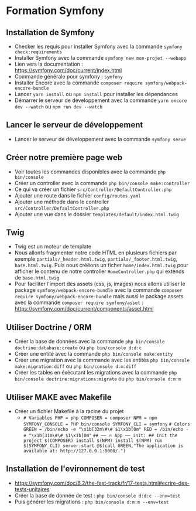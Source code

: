 # Formation Symfony

## Installation de Symfony
- Checker les requis pour installer Symfony avec la commande `symfony check:requirements`
- Installer Symfony avec la commande `symfony new mon-projet --webapp`
- Lien vers la documentation : https://symfony.com/doc/current/index.html
- Commande générale pour symfony : `symfony`
- Installer Encore avec la commande  `composer require symfony/webpack-encore-bundle`
- Lancer `yarn install` ou `npm install` pour installer les dépendances
- Démarrer le serveur de développement avec la commande `yarn encore dev --watch` ou `npm run dev --watch`

## Lancer le serveur de développement
- Lancer le serveur de développement avec la commande `symfony serve`

## Créer notre première page web
- Voir toutes les commandes disponibles avec la commande `php bin/console`
- Créer un controller avec la commande `php bin/console make:controller`
- Ce qui va créer un fichier `src/Controller/DefaultController.php`
- Ajouter une route dans le fichier `config/routes.yaml`
- Ajouter une méthode dans le controller `src/Controller/DefaultController.php`
- Ajouter une vue dans le dossier `templates/default/index.html.twig`

## Twig
- Twig est un moteur de template
- Nous allonfs fragmenter notre code HTML en plusieurs fichiers par exemple `partials/_header.html.twig`, `partials/_footer.html.twig`, `base.html.twig`. Puis nous crééons un ficher `home/index.html.twig` pour afficher le contenu de notre controller `HomeController.php` qui extends de `base.html.twig`
- Pour faciliter l'import des assets (css, js, images) nous allons utiliser le package `symfony/webpack-encore-bundle` avec la commande `composer require symfony/webpack-encore-bundle` mais aussi le package assets avec la commande `composer require symfony/asset` : https://symfony.com/doc/current/components/asset.html

## Utiliser Doctrine / ORM
- Créer la base de données avec la commande `php bin/console doctrine:database:create` ou `php bin/console d:d:c`
- Créer une entité avec la commande `php bin/console make:entity`
- Créer une migration avec la commande avec les entités `php bin/console make:migration:diff` ou `php bin/console d:m:diff`
- Créer les tables en éxécutant les migrations avec la commande `php bin/console doctrine:migrations:migrate` ou `php bin/console d:m:m`
 
## Utiliser MAKE  avec Makefile
- Créer un fichier Makefile à la racine du projet
  - `# Variables
    PHP = php
    COMPOSER = composer
    NPM = npm
    SYMFONY_CONSOLE = PHP bin/console
    SYMFONY_CLI = symfony`
    `# Colors
    GREEN = /bin/echo -e "\x1b[32m\#\# $1\x1b[0m"
    RED = /bin/echo -e "\x1b[31m\#\# $1\x1b[0m"`
    `## —— 🔥 App ——
    init: ## Init the project
    $(COMPOSER) install
    $(NPM) install
    $(NPM) run
    $(SYMFONY_CLI) server:start
    @$(call GREEN,"The application is available at: http://127.0.0.1:8000/.")`

## Installation de l'evironnement de test
- https://symfony.com/doc/6.2/the-fast-track/fr/17-tests.html#ecrire-des-tests-unitaires
- Créer la base de donnée de test : `php bin/console d:d:c --env=test`
- Puis générer les migrations : `php bin/console d:m:m --env=test`